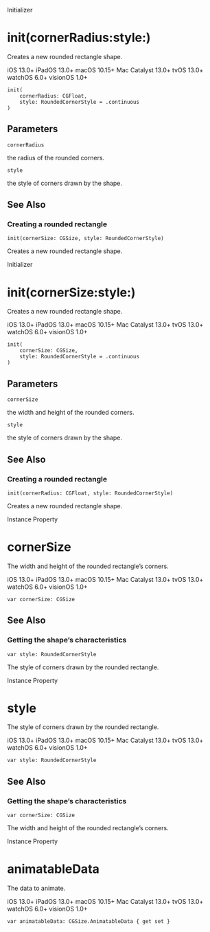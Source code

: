 Initializer

# init(cornerRadius:style:)

Creates a new rounded rectangle shape.

iOS 13.0+  iPadOS 13.0+  macOS 10.15+  Mac Catalyst 13.0+  tvOS 13.0+  watchOS
6.0+  visionOS 1.0+

    
    
    init(
        cornerRadius: CGFloat,
        style: RoundedCornerStyle = .continuous
    )

##  Parameters

`cornerRadius`

    

the radius of the rounded corners.

`style`

    

the style of corners drawn by the shape.

## See Also

### Creating a rounded rectangle

`init(cornerSize: CGSize, style: RoundedCornerStyle)`

Creates a new rounded rectangle shape.

Initializer

# init(cornerSize:style:)

Creates a new rounded rectangle shape.

iOS 13.0+  iPadOS 13.0+  macOS 10.15+  Mac Catalyst 13.0+  tvOS 13.0+  watchOS
6.0+  visionOS 1.0+

    
    
    init(
        cornerSize: CGSize,
        style: RoundedCornerStyle = .continuous
    )

##  Parameters

`cornerSize`

    

the width and height of the rounded corners.

`style`

    

the style of corners drawn by the shape.

## See Also

### Creating a rounded rectangle

`init(cornerRadius: CGFloat, style: RoundedCornerStyle)`

Creates a new rounded rectangle shape.

Instance Property

# cornerSize

The width and height of the rounded rectangle’s corners.

iOS 13.0+  iPadOS 13.0+  macOS 10.15+  Mac Catalyst 13.0+  tvOS 13.0+  watchOS
6.0+  visionOS 1.0+

    
    
    var cornerSize: CGSize

## See Also

### Getting the shape’s characteristics

`var style: RoundedCornerStyle`

The style of corners drawn by the rounded rectangle.

Instance Property

# style

The style of corners drawn by the rounded rectangle.

iOS 13.0+  iPadOS 13.0+  macOS 10.15+  Mac Catalyst 13.0+  tvOS 13.0+  watchOS
6.0+  visionOS 1.0+

    
    
    var style: RoundedCornerStyle

## See Also

### Getting the shape’s characteristics

`var cornerSize: CGSize`

The width and height of the rounded rectangle’s corners.

Instance Property

# animatableData

The data to animate.

iOS 13.0+  iPadOS 13.0+  macOS 10.15+  Mac Catalyst 13.0+  tvOS 13.0+  watchOS
6.0+  visionOS 1.0+

    
    
    var animatableData: CGSize.AnimatableData { get set }

